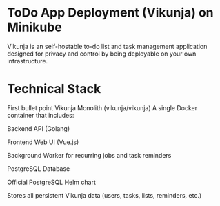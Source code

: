 # ToDo App Deployment (Vikunja) on Minikube

Vikunja is an self-hostable to-do list and task management application designed for privacy and control by being deployable on your own infrastructure.

# Technical Stack

First bullet point
Vikunja Monolith (vikunja/vikunja)
A single Docker container that includes:

Backend API (Golang)

Frontend Web UI (Vue.js)

Background Worker for recurring jobs and task reminders

PostgreSQL Database

Official PostgreSQL Helm chart

Stores all persistent Vikunja data (users, tasks, lists, reminders, etc.)
